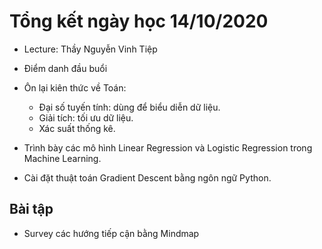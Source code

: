 # Tổng kết ngày học 14/10/2020

- Lecture: Thầy Nguyễn Vinh Tiệp

- Điểm danh đầu buổi 

- Ôn lại kiên thức về Toán:
  - Đại số tuyến tính: dùng để biểu diễn dữ liệu.
  - Giải tích: tối ưu dữ liệu.
  - Xác suất thống kê.
- Trình bày các mô hình Linear Regression và Logistic Regression trong Machine Learning.
- Cài đặt thuật toán Gradient Descent bằng ngôn ngữ Python.

## Bài tập
  - Survey các hướng tiếp cận bằng Mindmap
